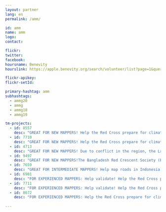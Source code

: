 ```yaml
---
layout: partner
lang: en
permalink: /amm/

id: amm
name: amm
logo: 
contact: 

flickr: 
twitter: 
facebook: 
hoursname: Benevity
hourslink: https://apple.benevity.org/search/volunteer/list?page=1&query=missing%20maps&layout=list

flickr-apikey: 
flickr-setId: 

primary-hashtag: amm
subhashtags:
  - ammg20
  - ammg
  - ammg18
  - ammg19

tm-projects:  
  - id: 8557
    desc: "GREAT FOR NEW MAPPERS! Help the Red Cross prepare for climate change related disasters by mapping buildings in Indonesia. We are helping reduce risk with each building we map!"  
  - id: 7710
    desc: "GREAT FOR NEW MAPPERS! Help the Red Cross prepare for climate change related disasters by mapping buildings in Indonesia. We are helping reduce risk with each building we map!"   
  - id: 4713
    desc: "GREAT FOR NEW MAPPERS! Due to conflict in the region, the Lake Chad area is facing refugee and enviromental issues. Help map builidngs to reduce risk and help the repsonse to the emergency."
  - id: 9497
    desc: "GREAT FOR NEW MAPPERS!The Bangladesh Red Crescent Society (BDRCS) in partnership with the German Red Cross, Red Cross Red Crescent Climate Centre, Department of Disaster Management and Flood Forecasting Warning Centre are implementing a project aimed at enabling communities prepare for the impacts of floods."
  - id: 7659
    desc: "GREAT FOR INTERMEDIATE MAPPERS! Help map roads in Indonesia in area area at risk of climate change related disasters." 
  - id: 6901
    desc: "FOR EXPERIENCED MAPPERS: Help validate! Help the Red Cross prepare for climate change related disasters by mapping buildings in Ciamis, Indonesia. We are helping reduce risk with each road we map!" 
  - id: 7711
    desc: "FOR EXPERIENCED MAPPERS: Help validate! Help the Red Cross prepare for climate change related disasters by mapping buildings in Indonesia. We are helping reduce risk with each building we map!"        
  - id: 8672  
    desc: "FOR EXPERIENCED MAPPERS: Help the Red Cross prepare for climate change related disasters by mapping roads in Ciamis, Indonesia. We are helping reduce risk with each road we map!"              
    
---
```

